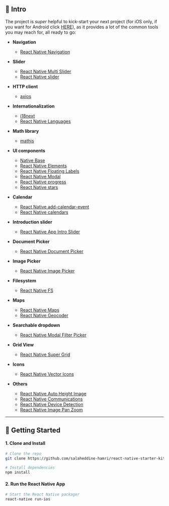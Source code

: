 
## 👋 Intro

The project is _super_ helpful to kick-start your next project (for iOS only, if you want for Android click [HERE](https://github.com/salaheddine-hamri/react-native-starter-kit-android)), as it provides a lot of the common tools you may reach for, all ready to go:

- __Navigation__
    - [React Native Navigation](https://github.com/wix/react-native-navigation)

- __Slider__
    - [React Native Multi Slider](https://github.com/ptomasroos/react-native-multi-slider)
    - [React Native slider](https://github.com/jeanregisser/react-native-slider)

- __HTTP client__
    - [axios](https://github.com/axios/axios)

- __Internationalization__    
    - [i18next](https://github.com/i18next/i18next)
    - [React Native Languages](https://github.com/react-community/react-native-languages)

- __Math library__ 
    - [mathjs](http://mathjs.org/docs/getting_started.html)

- __UI components__ 
    - [Native Base](https://github.com/GeekyAnts/NativeBase)
    - [React Native Elements](https://github.com/react-native-training/react-native-elements)
    - [React Native Floating Labels](https://github.com/mayank-patel/react-native-floating-labels)
    - [React Native Modal](https://github.com/react-native-community/react-native-modal)
    - [React Native progress](https://github.com/oblador/react-native-progress)
    - [React Native stars](https://github.com/Extrct/react-native-stars)

- __Calendar__ 
    - [React Native add-calendar-event](https://github.com/vonovak/react-native-add-calendar-event)
    - [React Native calendars](https://github.com/wix/react-native-calendars)

- __Introduction slider__ 
    - [React Native App Intro Slider](https://github.com/Jacse/react-native-app-intro-slider)

- __Document Picker__   
    - [React Native Document Picker](https://github.com/Elyx0/react-native-document-picker)

- __Image Picker__   
    - [React Native Image Picker]()
    
- __Filesystem__    
    - [React Native FS](https://github.com/itinance/react-native-fs)

- __Maps__  
    - [React Native Maps](https://github.com/react-community/react-native-maps)
    - [React Native Geocoder](https://github.com/devfd/react-native-geocoder)


- __Searchable dropdown__  
    - [React Native Modal Filter Picker](https://github.com/hiddentao/react-native-modal-filter-picker)

- __Grid View__ 
    - [React Native Super Grid](https://github.com/saleel/react-native-super-grid)

- __Icons__ 
    - [React Native Vector Icons](https://github.com/oblador/react-native-vector-icons)

- __Others__ 
    - [React Native Auto Height Image](https://github.com/vivaxy/react-native-auto-height-image)
    - [React Native Communications](https://github.com/anarchicknight/react-native-communications)
    - [React Native Device Detection](https://github.com/m0ngr31/react-native-device-detection)
    - [React Native Image Pan Zoom](https://github.com/ascoders/react-native-image-zoom)

---

## 🚀 Getting Started

#### 1. Clone and Install


```bash
# Clone the repo
git clone https://github.com/salaheddine-hamri/react-native-starter-kit-ios.git

# Install dependencies
npm install
```

#### 2. Run the React Native App

```bash
# Start the React Native packager
react-native run-ios
```
